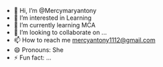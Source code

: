 - 👋 Hi, I’m @Mercymaryantony
- 👀 I’m interested in Learning
- 🌱 I’m currently learning MCA
- 💞️ I’m looking to collaborate on ...
- 📫 How to reach me mercyantony1112@gmail.com
- 😄 Pronouns: She
- ⚡ Fun fact: ...

<!---
Mercymaryantony/Mercymaryantony is a ✨ special ✨ repository because its `README.md` (this file) appears on your GitHub profile.
You can click the Preview link to take a look at your changes.
--->
